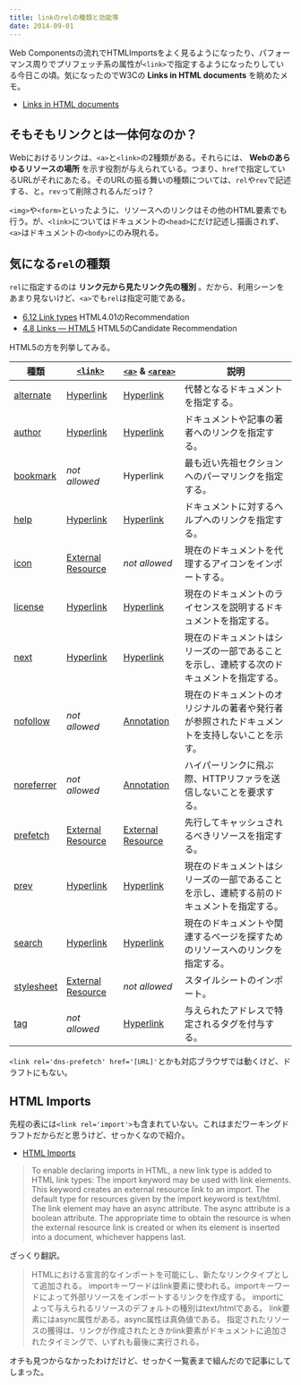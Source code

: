 ```yaml
---
title: linkのrelの種類と効能等
date: 2014-09-01
---
```


Web Componentsの流れでHTMLImportsをよく見るようになったり、パフォーマンス周りでプリフェッチ系の属性が`<link>`で指定するようになったりしている今日この頃。気になったのでW3Cの **Links in HTML documents** を眺めたメモ。

- [Links in HTML documents](http://www.w3.org/TR/html401/struct/links.html)

## そもそもリンクとは一体何なのか？

Webにおけるリンクは、`<a>`と`<link>`の2種類がある。それらには、 **Webのあらゆるリソースの場所** を示す役割が与えられている。つまり、`href`で指定しているURLがそれにあたる。そのURLの振る舞いの種類については、`rel`や`rev`で記述する、と。`rev`って削除されるんだっけ？

`<img>`や`<form>`といったように、リソースへのリンクはその他のHTML要素でも行う。が、`<link>`についてはドキュメントの`<head>`にだけ記述し描画されず、`<a>`はドキュメントの`<body>`にのみ現れる。

## 気になる`rel`の種類

`rel`に指定するのは **リンク元から見たリンク先の種別** 。だから、利用シーンをあまり見ないけど、`<a>`でも`rel`は指定可能である。

- [6.12 Link types](http://www.w3.org/TR/html401/types.html#type-links) HTML4.01のRecommendation
- [4.8 Links — HTML5](http://www.w3.org/TR/html5/links.html) HTML5のCandidate Recommendation

HTML5の方を列挙してみる。

| 種類 | [`<link>`](http://www.w3.org/TR/html5/document-metadata.html#the-link-element) | [`<a>`](http://www.w3.org/TR/html5/text-level-semantics.html#the-a-element) & [`<area>`](http://www.w3.org/TR/html5/embedded-content-0.html#the-area-element) | 説明 |
| --- | --- | --- | --- |
| [alternate](http://www.w3.org/TR/html5/links.html#rel-alternate) | [Hyperlink](http://www.w3.org/TR/html5/links.html#hyperlink) | [Hyperlink](http://www.w3.org/TR/html5/links.html#hyperlink) | 代替となるドキュメントを指定する。 |
| [author](http://www.w3.org/TR/html5/links.html#link-type-author) | [Hyperlink](http://www.w3.org/TR/html5/links.html#hyperlink) | [Hyperlink](http://www.w3.org/TR/html5/links.html#hyperlink) | ドキュメントや記事の著者へのリンクを指定する。 |
| [bookmark](http://www.w3.org/TR/html5/links.html#link-type-bookmark) | _not allowed_ | Hyperlink | 最も近い先祖セクションへのパーマリンクを指定する。 |
| [help](http://www.w3.org/TR/html5/links.html#link-type-help) | [Hyperlink](http://www.w3.org/TR/html5/links.html#hyperlink) | [Hyperlink](http://www.w3.org/TR/html5/links.html#hyperlink) | ドキュメントに対するヘルプへのリンクを指定する。 |
| [icon](http://www.w3.org/TR/html5/links.html#rel-icon) | [External Resource](http://www.w3.org/TR/html5/links.html#external-resource-link) | _not allowed_ | 現在のドキュメントを代理するアイコンをインポートする。 |
| [license](http://www.w3.org/TR/html5/links.html#link-type-license) | [Hyperlink](http://www.w3.org/TR/html5/links.html#hyperlink) | [Hyperlink](http://www.w3.org/TR/html5/links.html#hyperlink) | 現在のドキュメントのライセンスを説明するドキュメントを指定する。 |
| [next](http://www.w3.org/TR/html5/links.html#link-type-next) | [Hyperlink](http://www.w3.org/TR/html5/links.html#hyperlink) | [Hyperlink](http://www.w3.org/TR/html5/links.html#hyperlink) | 現在のドキュメントはシリーズの一部であることを示し、連続する次のドキュメントを指定する。 |
| [nofollow](http://www.w3.org/TR/html5/links.html#link-type-nofollow) | _not allowed_ | [Annotation](http://www.w3.org/TR/html5/links.html#hyperlink-annotation) | 現在のドキュメントのオリジナルの著者や発行者が参照されたドキュメントを支持しないことを示す。 |
| [noreferrer](http://www.w3.org/TR/html5/links.html#link-type-noreferrer) | _not allowed_ | [Annotation](http://www.w3.org/TR/html5/links.html#hyperlink-annotation) | ハイパーリンクに飛ぶ際、HTTPリファラを送信しないことを要求する。 |
| [prefetch](http://www.w3.org/TR/html5/links.html#link-type-prefetch) | [External Resource](http://www.w3.org/TR/html5/links.html#external-resource-link) | [External Resource](http://www.w3.org/TR/html5/links.html#external-resource-link) | 先行してキャッシュされるべきリソースを指定する。 |
| [prev](http://www.w3.org/TR/html5/links.html#link-type-prev) | [Hyperlink](http://www.w3.org/TR/html5/links.html#hyperlink) | [Hyperlink](http://www.w3.org/TR/html5/links.html#hyperlink) | 現在のドキュメントはシリーズの一部であることを示し、連続する前のドキュメントを指定する。 |
| [search](http://www.w3.org/TR/html5/links.html#link-type-search) | [Hyperlink](http://www.w3.org/TR/html5/links.html#hyperlink) | [Hyperlink](http://www.w3.org/TR/html5/links.html#hyperlink) | 現在のドキュメントや関連するページを探すためのリソースへのリンクを指定する。 |
| [stylesheet](http://www.w3.org/TR/html5/links.html#link-type-stylesheet) | [External Resource](http://www.w3.org/TR/html5/links.html#external-resource-link) | _not allowed_ | スタイルシートのインポート。 |
| [tag](http://www.w3.org/TR/html5/links.html#link-type-tag) | _not allowed_ | [Hyperlink](http://www.w3.org/TR/html5/links.html#hyperlink) | 与えられたアドレスで特定されるタグを付与する。 |

`<link rel='dns-prefetch' href='[URL]'`とかも対応ブラウザでは動くけど、ドラフトにもない。

## HTML Imports

先程の表には`<link rel='import'>`も含まれていない。これはまだワーキングドラフトだからだと思うけど、せっかくなので紹介。

- [HTML Imports](http://www.w3.org/TR/html-imports/)

>To enable declaring imports in HTML, a new link type is added to HTML link types:
>The import keyword may be used with link elements. This keyword creates an external resource link to an import.
>The default type for resources given by the import keyword is text/html.
>The link element may have an async attribute. The async attribute is a boolean attribute.
>The appropriate time to obtain the resource is when the external resource link is created or when its element is inserted into a document, whichever happens last.

ざっくり翻訳。

>HTMLにおける宣言的なインポートを可能にし、新たなリンクタイプとして追加される。
>importキーワードはlink要素に使われる。importキーワードによって外部リソースをインポートするリンクを作成する。
>importによって与えられるリソースのデフォルトの種別はtext/htmlである。
>link要素にはasync属性がある。async属性は真偽値である。
>指定されたリソースの獲得は、リンクが作成されたときかlink要素がドキュメントに追加されたタイミングで、いずれも最後に実行される。

オチも見つからなかったわけだけど、せっかく一覧表まで組んだので記事にしてしまった。
